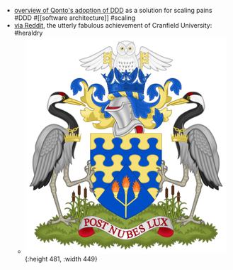 - [overview of Qonto's adoption of DDD](https://medium.com/qonto-way/navigating-complexity-at-scale-qontos-monolithic-domain-driven-design-journey-76a2a08989fa) as a solution for scaling pains #DDD #[[software architecture]] #scaling
- [via Reddit](https://www.reddit.com/r/heraldry/comments/191k04s/coat_of_arms_of_cranfield_university/), the utterly fabulous achievement of Cranfield University: #heraldry
	- ![cranfield_university.png](../assets/cranfield_university_1704951524601_0.png){:height 481, :width 449}